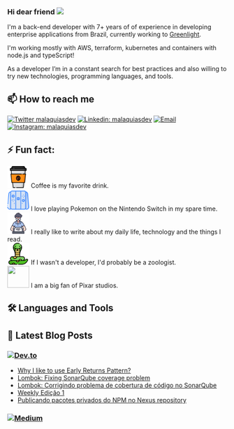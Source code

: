 ### Hi dear friend <a href="https://malaquias.dev/"><img src="https://media.giphy.com/media/hvRJCLFzcasrR4ia7z/giphy.gif" width="5%"></a>

I'm a back-end developer with 7+ years of of experience in developing enterprise applications from Brazil, currently working to [Greenlight](https://greenlight.com).

I'm working mostly with AWS, terraform, kubernetes and containers with node.js and typeScript!

As a developer I’m in a constant search for best practices and also willing to try new technologies, programming languages, and tools.

## 📫 How to reach me

[![Twitter malaquiasdev](https://img.shields.io/badge/-Twitter-1DA1F2?style=for-the-badge&logo=twitter&logoColor=white&link=https://twitter.com/malaquiasdev)](https://twitter.com/malaquiasdev)
[![Linkedin: malaquiasdev](https://img.shields.io/badge/-LinkedIn-0077B5?style=for-the-badge&logo=linkedin&logoColor=white&link=https://www.linkedin.com/in/malaquiasdev/)](https://www.linkedin.com/in/malaquiasdev/)
[![Email](https://img.shields.io/badge/-Email-%23333?style=for-the-badge&logo=gmail&logoColor=white)](mailto:mateusmalaquiasdev@outlook.com)
[![Instagram: malaquiasdev](https://img.shields.io/badge/-Instagram-%23E4405F?style=for-the-badge&logo=instagram&logoColor=white)](https://www.instagram.com/malaquiasdev/)

## ⚡ Fun fact:

<div>
  <img src="https://github.com/malaquiasdev/malaquiasdev/blob/main/assets/coffee-cup.png?raw=true" width="50" height="50" />
  Coffee is my favorite drink.
</div>

<div>
  <img src="https://github.com/malaquiasdev/malaquiasdev/blob/main/assets/switch.png?raw=true" width="50" height="50" />
  I love playing Pokemon on the Nintendo Switch in my spare time.
</div>

<div>
  <img src="https://github.com/malaquiasdev/malaquiasdev/blob/main/assets/writer.png?raw=true" width="50" height="50" />
  I really like to write about my daily life, technology and the things I read.
</div>

<div>
  <img src="https://github.com/malaquiasdev/malaquiasdev/blob/main/assets/snake.png?raw=true" width="50" height="50" />
  If I wasn't a developer, I'd probably be a zoologist.
</div>

<div>
  <img src="https://raw.githubusercontent.com/malaquiasdev/malaquiasdev/main/assets/pixar-logo.ico" width="50" height="50" />
  I am a big fan of Pixar studios.
</div>

## 🛠️  Languages and Tools

## 📝 Latest Blog Posts

### [![Dev.to](https://img.shields.io/badge/-Dev.to-ffffff?style=for-the-badge&logo=dev.to&logoColor=0A0A0A)](https://dev.to/malaquiasdev)

<!-- DEVTO:START -->
- [Why I like to use Early Returns Pattern?](https://dev.to/malaquiasdev/why-i-like-to-use-early-returns-pattern-52b2)
- [Lombok: Fixing SonarQube coverage problem](https://dev.to/malaquiasdev/lombok-fixing-sonarqube-coverage-problem-26bg)
- [Lombok: Corrigindo problema de cobertura de código no SonarQube](https://dev.to/malaquiasdev/lombok-corrigindo-problema-de-cobertura-de-codigo-no-sonarqube-570h)
- [Weekly Edição 1](https://dev.to/malaquiasdev/weekly-edicao-1-ela)
- [Publicando pacotes privados do NPM no Nexus repository](https://dev.to/collabcode/publicando-pacotes-privados-do-npm-no-nexus-repository-64l)
<!-- DEVTO:END -->

### [![Medium](https://img.shields.io/badge/-Medium-ffffff?style=for-the-badge&logo=medium&logoColor=black)](https://medium.com/@malaquiasdev)

<!-- MEDIUM:START -->
<!-- MEDIUM:END -->

<!--
**malaquiasdev/malaquiasdev** is a ✨ _special_ ✨ repository because its `README.md` (this file) appears on your GitHub profile.

Here are some ideas to get you started:

- 🔭 I’m currently working on ...
- 🌱 I’m currently learning ...
- 👯 I’m looking to collaborate on ...
- 🤔 I’m looking for help with ...
- 💬 Ask me about ...
- 📫 How to reach me: ...
- 😄 Pronouns: ...
- ⚡ Fun fact: ...
-->
